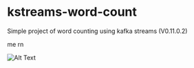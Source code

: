 # kstreams-word-count
Simple project of word counting using kafka streams (V0.11.0.2)

me rn

![Alt Text](https://media1.tenor.com/images/fb3f2d1e814190100a4ae401b1660d5b/tenor.gif?itemid=6081931)

